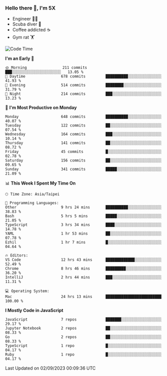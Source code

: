 ### Hello there 👋, I'm 5X

* Engineer 👨‍💻
* Scuba diver 🤿
* Coffee addicted ☕️
* Gym rat 🏋️

<!--START_SECTION:waka-->
![Code Time](http://img.shields.io/badge/Code%20Time-493%20hrs%203%20mins-blue)

**I'm an Early 🐤** 

```text
🌞 Morning                211 commits         ███░░░░░░░░░░░░░░░░░░░░░░   13.05 % 
🌆 Daytime                678 commits         ██████████░░░░░░░░░░░░░░░   41.93 % 
🌃 Evening                514 commits         ████████░░░░░░░░░░░░░░░░░   31.79 % 
🌙 Night                  214 commits         ███░░░░░░░░░░░░░░░░░░░░░░   13.23 % 
```
📅 **I'm Most Productive on Monday** 

```text
Monday                   648 commits         ██████████░░░░░░░░░░░░░░░   40.07 % 
Tuesday                  122 commits         ██░░░░░░░░░░░░░░░░░░░░░░░   07.54 % 
Wednesday                164 commits         ███░░░░░░░░░░░░░░░░░░░░░░   10.14 % 
Thursday                 141 commits         ██░░░░░░░░░░░░░░░░░░░░░░░   08.72 % 
Friday                   45 commits          █░░░░░░░░░░░░░░░░░░░░░░░░   02.78 % 
Saturday                 156 commits         ██░░░░░░░░░░░░░░░░░░░░░░░   09.65 % 
Sunday                   341 commits         █████░░░░░░░░░░░░░░░░░░░░   21.09 % 
```


📊 **This Week I Spent My Time On** 

```text
🕑︎ Time Zone: Asia/Taipei

💬 Programming Languages: 
Other                    9 hrs 24 mins       ██████████░░░░░░░░░░░░░░░   38.83 % 
Bash                     5 hrs 5 mins        █████░░░░░░░░░░░░░░░░░░░░   21.05 % 
TypeScript               3 hrs 34 mins       ████░░░░░░░░░░░░░░░░░░░░░   14.78 % 
YAML                     1 hr 53 mins        ██░░░░░░░░░░░░░░░░░░░░░░░   07.78 % 
Ezhil                    1 hr 7 mins         █░░░░░░░░░░░░░░░░░░░░░░░░   04.64 % 

🔥 Editors: 
VS Code                  12 hrs 43 mins      █████████████░░░░░░░░░░░░   52.49 % 
Chrome                   8 hrs 46 mins       █████████░░░░░░░░░░░░░░░░   36.20 % 
IntelliJ                 2 hrs 44 mins       ███░░░░░░░░░░░░░░░░░░░░░░   11.31 % 

💻 Operating System: 
Mac                      24 hrs 13 mins      █████████████████████████   100.00 % 
```

**I Mostly Code in JavaScript** 

```text
JavaScript               7 repos             ███████░░░░░░░░░░░░░░░░░░   29.17 % 
Jupyter Notebook         2 repos             ██░░░░░░░░░░░░░░░░░░░░░░░   08.33 % 
Go                       2 repos             ██░░░░░░░░░░░░░░░░░░░░░░░   08.33 % 
TypeScript               1 repo              █░░░░░░░░░░░░░░░░░░░░░░░░   04.17 % 
Ruby                     1 repo              █░░░░░░░░░░░░░░░░░░░░░░░░   04.17 % 
```




 Last Updated on 02/09/2023 00:09:36 UTC
<!--END_SECTION:waka-->
